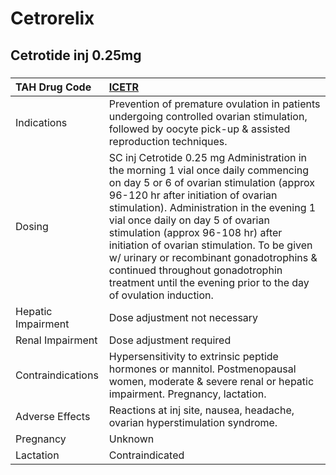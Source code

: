 # Cetrorelix

## Cetrotide inj 0.25mg

##### 

| TAH Drug Code      | [ICETR](https://www.tahsda.org.tw/drugs/hissearch.php?drug_code=ICETR)                                                                                                                                                                                                                                                                                                                                                                                                                          |
|:-------------------|:------------------------------------------------------------------------------------------------------------------------------------------------------------------------------------------------------------------------------------------------------------------------------------------------------------------------------------------------------------------------------------------------------------------------------------------------------------------------------------------------|
| Indications        | Prevention of premature ovulation in patients undergoing controlled ovarian stimulation, followed by oocyte pick-up & assisted reproduction techniques.                                                                                                                                                                                                                                                                                                                                         |
| Dosing             | SC inj Cetrotide 0.25 mg Administration in the morning 1 vial once daily commencing on day 5 or 6 of ovarian stimulation (approx 96-120 hr after initiation of ovarian stimulation). Administration in the evening 1 vial once daily on day 5 of ovarian stimulation (approx 96-108 hr) after initiation of ovarian stimulation. To be given w/ urinary or recombinant gonadotrophins & continued throughout gonadotrophin treatment until the evening prior to the day of ovulation induction. |
| Hepatic Impairment | Dose adjustment not necessary                                                                                                                                                                                                                                                                                                                                                                                                                                                                   |
| Renal Impairment   | Dose adjustment required                                                                                                                                                                                                                                                                                                                                                                                                                                                                        |
| Contraindications  | Hypersensitivity to extrinsic peptide hormones or mannitol. Postmenopausal women, moderate & severe renal or hepatic impairment. Pregnancy, lactation.                                                                                                                                                                                                                                                                                                                                          |
| Adverse Effects    | Reactions at inj site, nausea, headache, ovarian hyperstimulation syndrome.                                                                                                                                                                                                                                                                                                                                                                                                                     |
| Pregnancy          | Unknown                                                                                                                                                                                                                                                                                                                                                                                                                                                                                         |
| Lactation          | Contraindicated                                                                                                                                                                                                                                                                                                                                                                                                                                                                                 |

